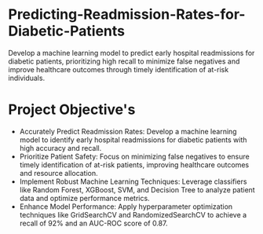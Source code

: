 # Predicting-Readmission-Rates-for-Diabetic-Patients
Develop a machine learning model to predict early hospital readmissions for diabetic patients, prioritizing high recall to minimize false negatives and improve healthcare outcomes through timely identification of at-risk individuals.

# Project Objective's

- Accurately Predict Readmission Rates: Develop a machine learning model to identify early hospital readmissions for diabetic patients with high accuracy and recall.
- Prioritize Patient Safety: Focus on minimizing false negatives to ensure timely identification of at-risk patients, improving healthcare outcomes and resource allocation.
- Implement Robust Machine Learning Techniques: Leverage classifiers like Random Forest, XGBoost, SVM, and Decision Tree to analyze patient data and optimize performance metrics.
- Enhance Model Performance: Apply hyperparameter optimization techniques like GridSearchCV and RandomizedSearchCV to achieve a recall of 92% and an AUC-ROC score of 0.87.
